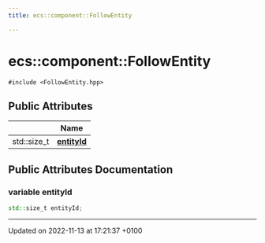 ```yaml
---
title: ecs::component::FollowEntity

---
```


# ecs::component::FollowEntity






`#include <FollowEntity.hpp>`

## Public Attributes

|                | Name           |
| -------------- | -------------- |
| std::size_t | **[entityId](Classes/structecs_1_1component_1_1_follow_entity.md#variable-entityid)**  |

## Public Attributes Documentation

### variable entityId

```cpp
std::size_t entityId;
```


-------------------------------

Updated on 2022-11-13 at 17:21:37 +0100